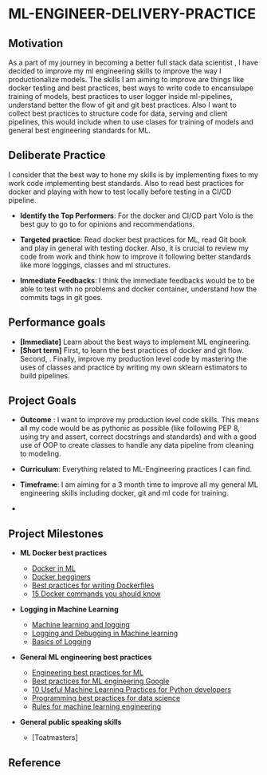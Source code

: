 # ML-ENGINEER-DELIVERY-PRACTICE
## Motivation
As a part of my journey in becoming a better full stack data scientist , I have decided to improve my ml engineering skills to improve the way I productionalize models. The skills I am aiming to improve are things like docker testing and best practices, best ways to write code to encansulape training of models, best practices to user logger inside ml-pipelines, understand better the flow of git and git best practices. Also I want to collect best practices to structure code for data, serving and client pipelines, this would include when to use clases for training of models and general best engineering standards for ML. 

## Deliberate Practice
I consider that the best way to hone my skills is by implementing fixes to my work code implementing best standards. Also to read best practices for docker and playing with how to test locally before testing in a CI/CD pipeline. 

* __Identify the Top Performers__: For the docker and CI/CD part Volo is the best guy to go to for opinions and recommendations.

* __Targeted practice__: Read docker best practices for ML, read Git book and play in general with testing docker. Also, it is crucial to review my code from work and think how to improve it following better standards like more loggings, classes and ml structures.

* __Immediate Feedbacks__: I think the immediate feedbacks would be to be able to test with no problems and docker container, understand how the commits tags in git goes.

## Performance goals
* __[Immediate]__ Learn about the best ways to implement ML engineering.
* __[Short term]__ First, to learn the best practices of docker and git flow. Second, . Finally, improve my production level code by mastering the uses of classes and practice by writing my own sklearn estimators to build pipelines.

## Project Goals
* __Outcome__ : I want to improve my production level code skills. This means all my code would be as pythonic as possible (like following PEP 8, using try and assert, correct docstrings and standards) and with a good use of OOP to create classes to handle any data pipeline from cleaning to modeling.

* __Curriculum__: Everything related to ML-Engineering practices I can find.

* __Timeframe__: I am aiming for a 3 month time to improve all my general ML engineering skills including docker, git and ml code for training.
* 
## Project Milestones
* **ML Docker best practices**
    * [Docker in ML]
    * [Docker begginers]
    * [Best practices for writing Dockerfiles]
    * [15 Docker commands you should know]

* **Logging in Machine Learning**
    * [Machine learning and logging]
    * [Logging and Debugging in Machine learning]
    * [Basics of Logging]

* **General ML engineering best practices**
    * [Engineering best practices for ML]
    * [Best practices for ML engineering Google]
    * [10 Useful Machine Learning Practices for Python developers]
    * [Programming best practices for data science]
    * [Rules for machine learning engineering]
    
* **General public speaking skills**
   * [Toatmasters]
    
## Reference

[Docker in ML]:https://towardsdatascience.com/a-complete-guide-to-building-a-docker-image-serving-a-machine-learning-system-in-production-d8b5b0533bde
[Docker begginers]:https://docker-curriculum.com/
[Best practices for writing Dockerfiles]:https://docs.docker.com/develop/develop-images/dockerfile_best-practices/
[15 Docker commands you should know]:https://towardsdatascience.com/15-docker-commands-you-should-know-970ea5203421
[Deployment with docker]:https://mlfromscratch.com/deployment-introduction/#/
[6 docker basics you should know]: https://vsupalov.com/6-docker-basics/

[Machine learning and logging]:https://medium.com/analytics-vidhya/how-to-run-machine-learning-experiments-with-python-logging-module-9030fbee120e
[Logging and Debugging in Machine learning]:https://theaisummer.com/logging-debugging/
[Basics of Logging]:https://www.machinelearningplus.com/python/python-logging-guide/

[Engineering best practices for ML]:https://se-ml.github.io/practices/
[Best practices for ML engineering Google]:https://developers.google.com/machine-learning/guides/rules-of-ml
[10 Useful Machine Learning Practices for Python developers]:https://www.kdnuggets.com/2020/05/10-useful-machine-learning-practices-python-developers.html
[Programming best practices for data science]:https://www.kdnuggets.com/2018/08/programming-best-practices-data-science.html
[Rules for machine learning engineering]:https://www.kaggle.com/general/100474



